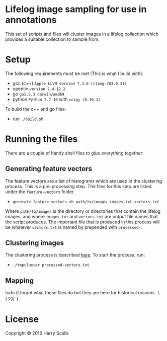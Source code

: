 # Lifelog image sampling for use in annotations

This set of scripts and files will cluster images in a lifelog
collection which provides a suitable collection to sample from.

# Setup

The following requirements must be met (This is what I build with):

 - gcc (c++) `Apple LLVM version 7.3.0 (clang-703.0.31)`
 - opencv `version 2.4.12_2`
 - go `go1.5.3 darwin/amd64`
 - python `Python 2.7.10` with `scipy (0.16.1)`
 
To build the c++ and go files:

 - run `./build.sh`
 
# Running the files

There are a couple of handy shell files to glue everything together:

## Generating feature vectors

The feature vectors are a list of histograms which are used in the 
clustering process. This is a pre-processing step. The files for this
step are listed under the `feature-vectors` folder.

 - `generate-feature-vectors.sh path/to/images images.txt vectors.txt`
 
Where `path/to/images` is the directory or directories that contain the
lifelog images, and where `images.txt` and `vectors.txt` are output
file names that the script produces. The important file that is produced
in this process will be whatever `vectors.txt` is named by prepended 
with `processed-`.

## Clustering images

The clustering process is described [here](http://research.nii.ac.jp/ntcir/workshop/OnlineProceedings12/pdf/ntcir/LIFELOG/05-NTCIR12-LIFELOG-ScellsH.pdf).
To start the process, run:

 - `./tmpcluster processed-vectors.txt`
 
## Mapping

todo (I forgot what these files do but they are here for historical
reasons ¯\\_(ツ)_/¯)
 
# License

Copyright © 2016 Harry Scells